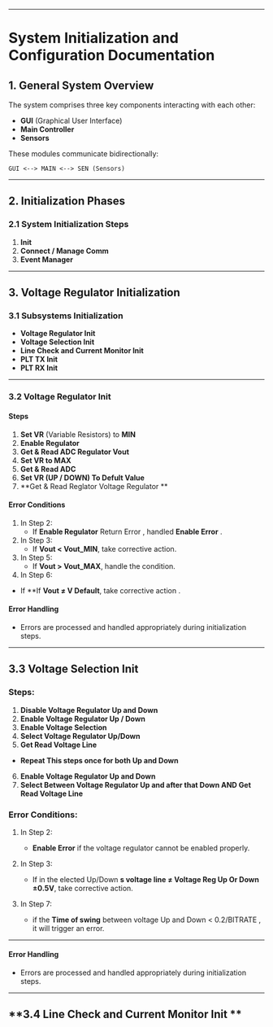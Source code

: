 
---

# **System Initialization and Configuration Documentation**

## **1. General System Overview**

The system comprises three key components interacting with each other:
- **GUI** (Graphical User Interface)
- **Main Controller**
- **Sensors**

These modules communicate bidirectionally:
```
GUI <--> MAIN <--> SEN (Sensors)
```

---

## **2. Initialization Phases**

### **2.1 System Initialization Steps**
1. **Init**
2. **Connect / Manage Comm**
3. **Event Manager**

---

## **3. Voltage Regulator Initialization**

### **3.1 Subsystems Initialization**
- **Voltage Regulator Init**
- **Voltage Selection Init**
- **Line Check and Current Monitor Init**
- **PLT TX Init**
- **PLT RX Init**

---

### **3.2 Voltage Regulator Init**
#### **Steps**
1. **Set VR** (Variable Resistors) to **MIN**
2. **Enable Regulator**
3. **Get & Read ADC Regulator Vout**
4. **Set VR to MAX**
5. **Get & Read ADC**
5. **Set VR (UP / DOWN) To Defult Value**
6. **Get & Read Reglator Voltage Regulator **

#### **Error Conditions**
1. In Step 2:  
   - If **Enable Regulator** Return Error , handled **Enable Error** .
2. In Step 3:  
   - If **Vout < Vout_MIN**, take corrective action.
3. In Step 5:  
   - If **Vout > Vout_MAX**, handle the condition.
4. In Step 6:
  - If **If **Vout ≠ V Default**, take corrective action .


#### **Error Handling**
- Errors are processed and handled appropriately during initialization steps.

---

## **3.3 Voltage Selection Init**

### **Steps:**
1. **Disable Voltage Regulator Up and Down**  
2. **Enable Voltage Regulator Up / Down**  
3. **Enable Voltage Selection**
4. **Select Voltage Regulator Up/Down**  
5. **Get Read Voltage Line**
- **Repeat This steps once for both **Up** and **Down****

6. **Enable Voltage Regulator Up and Down**
7. **Select Between Voltage Regulator Up and after that Down AND Get Read Voltage Line**

### **Error Conditions:**
1.  In Step 2:
      - **Enable Error** if the voltage regulator cannot be enabled properly.
2. In Step 3: 
    - If in the elected Up/Down  **s voltage line ≠ Voltage Reg Up Or Down ±0.5V**, take corrective action.

2. In Step 7:
      - if the **Time of swing** between voltage Up and Down < 0.2/BITRATE  , it will trigger an error.


---
#### **Error Handling**
- Errors are processed and handled appropriately during initialization steps.

---
## **3.4 Line Check and Current Monitor Init **